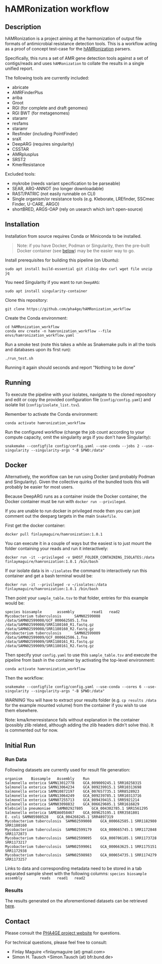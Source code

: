 # hAMRonization workflow

## Description

hAMRonization is a project aiming at the harmonization of output file formats of antimicrobial resistance detection tools.
This is a workflow acting as a proof of concept test-case for the [hAMRonization](https://github.com/pha4ge/hAMRonization) parsers.

Specifically, this runs a set of AMR gene detection tools against a set of contigs/reads and uses `hAMRonization` to collate the results in a single unified report.

The following tools are currently included:
* abricate
* AMRFinderPlus
* ariba
* Groot
* RGI (for complete and draft genomes)
* RGI BWT (for metagenomes)
* staramr
* resfams
* staramr
* Resfinder (including PointFinder)
* sraX
* DeepARG (requires singularity)
* CSSTAR
* AMRplusplus
* SRST2
* KmerResistance

Excluded tools:
* mykrobe (needs variant specification to be parseable)
* SEAR, ARG-ANNOT (no longer downloadable)
* RAST/PATRIC (not easily runnable on CLI)
* Single organism/or resistance tools (e.g. Kleborate, LREfinder, SSCmec Finder, U-CARE, ARGO)
* shortBRED, ARGS-OAP (rely on usearch which isn't open-source)

## Installation

Installation from source requires Conda or Miniconda to be installed.

> Note: if you have Docker, Podman or Singularity, then the pre-built Docker container (see [below](#docker)) may be the easier way to go.

Install prerequisites for building this pipeline (on Ubuntu):

    sudo apt install build-essential git zlib1g-dev curl wget file unzip jq

You need Singularity if you want to run `DeepARG`:

    sudo apt install singularity-container

Clone this repository:

    git clone https://github.com/pha4ge/hAMRonization_workflow

Create the Conda environment:

    cd hAMRonization_workflow
    conda env create -n hamronization_workflow --file envs/hamronization_workflow.yaml

Run a smoke test (note this takes a while as Snakemake pulls in all the tools and databases upon its first run):

    ./run_test.sh

Running it again should seconds and report "Nothing to be done"

## Running

To execute the pipeline with your isolates, navigate to the cloned repository and edit or copy the provided configuration file (`config/config.yaml`) and isolate list (`config/isolate_list.tsv`).

Remember to activate the Conda environment:

    conda activate hamronization_workflow

Run the configured workflow (change the job count according to your compute capacity, omit the singularity args if you don't have Singularity):

    snakemake --configfile config/config.yaml --use-conda --jobs 2 --use-singularity --singularity-args "-B $PWD:/data"

Docker
------

Alternatively, the workflow can be run using Docker (and probably Podman and Singularity).  Given the collective quirks of the bundled tools this will probably be easier for most users.

Because DeepARG runs as a container inside the Docker container, the Docker container must be run with `docker run --privileged`.

If you are unable to run docker in privileged mode then you can just comment out the deeparg targets in the main `Snakefile`.

First get the docker container:

    docker pull finlaymaguire/hamronization:1.0.1

You can execute it in a couple of ways but the easiest is to just mount the folder containing your reads and run it interactively:

    docker run -it --privileged -v $HOST_FOLDER_CONTAINING_ISOLATES:/data finlaymaguire/hamronization:1.0.1 /bin/bash

If our isolate data is in `~/isolates` the command to interactively run this container and get a bash terminal would be:

    docker run -it --privileged -v ~/isolates:/data finlaymaguire/hamronization:1.0.1 /bin/bash

Then point your `sample_table.tsv` to that folder, entries for this example would be:

```
species biosample       assembly        read1   read2
Mycobacterium tuberculosis      SAMN02599008    /data/SAMN02599008/GCF_000662585.1.fna  /data/SAMN02599008/SRR1180160_R1.fastq.gz       /data/SAMN02599008/SRR1180160_R2.fastq.gz
Mycobacterium tuberculosis      SAMN02599009    /data/SAMN02599009/GCF_000662586.1.fna  /data/SAMN02599009/SRR1180161_R1.fastq.gz       /data/SAMN02599009/SRR1180161_R2.fastq.gz
```

Then specify your `config.yaml` to use this `sample_table.tsv` and execute the pipeline from bash in the container by activating the top-level environment:

    conda activate hamronization_workflow

Then the workflow:

    snakemake --configfile config/config.yaml --use-conda --cores 6 --use-singularity --singularity-args "-B $PWD:/data"

*WARNING* You will have to extract your results folder (e.g. `cp results /data` for the example mounted volume) from the container if you wish to use them elsewhere.

Note: kma/kmerresistance fails without explanation in the container (possibly zlib related, although adding the zlib headers didn't solve this). It is commented out for now.


Initial Run
-----------

### Run Data

Following datasets are currently used for result file generation:
```
organism    Biosample   Assembly    Run
Salmonella enterica SAMN13012778    GCA_009009245.1 SRR10258315
Salmonella enterica SAMN13064234    GCA_009239915.1 SRR10313698
Salmonella enterica SAMN10872197    GCA_007657735.1 SRR8528923
Salmonella enterica SAMN13064249    GCA_009239785.1 SRR10313716
Salmonella enterica SAMN07255713    GCA_009439415.1 SRR5921214
Salmonella enterica SAMN03098832    GCA_006629605.1 SRR1616829
Klebsiella pneumoniae   SAMN02927805    GCA_004302785.1 SRR1561295
Salmonella enterica SAMEA6058467    GCA_009625195.1 ERR3581801
E. coli SAMN05980528    GCA_004268245.1 SRR4897319
Mycobacterium tuberculosis  SAMN02599008    GCA_000662585.1 SRR1182980 SRR1180160
Mycobacterium tuberculosis  SAMN02599179    GCA_000665745.1 SRR1172848 SRR1172873
Mycobacterium tuberculosis  SAMN02599095    GCA_000706105.1 SRR1173728 SRR1173217
Mycobacterium tuberculosis  SAMN02599061    GCA_000663625.1 SRR1175151 SRR1172938
Mycobacterium tuberculosis  SAMN02598983    GCA_000654735.1 SRR1174279 SRR1173257
```
Links to data and corresponding metadata need to be stored in a tab separated sample sheet with the following columns:
`species biosample       assembly        reads   read1   read2`


### Results

The results generated on the aforementioned datasets can be retrieved [here](https://databay.bfrlab.de/d/c937ce66a7f2406e9a0f/).

Contact
-------
Please consult the [PHA4GE project website](https://github.com/pha4ge) for questions.

For technical questions, please feel free to consult:
 * Finlay Maguire <finlaymaguire (at) gmail.com>
 * Simon H. Tausch <Simon.Tausch (at) bfr.bund.de>

